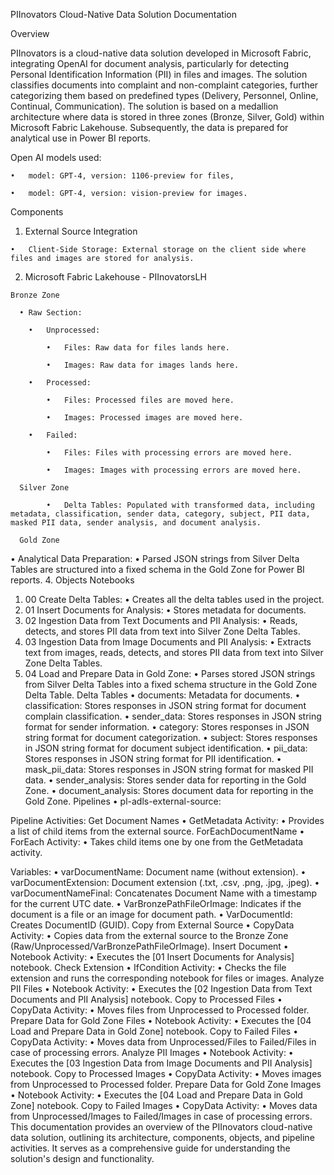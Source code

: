 PIInovators Cloud-Native Data Solution Documentation

Overview

PIInovators is a cloud-native data solution developed in Microsoft Fabric, integrating OpenAI for document analysis, particularly for detecting Personal Identification Information (PII) in files and images. The solution classifies documents into complaint and non-complaint categories, further categorizing them based on predefined types (Delivery, Personnel, Online, Continual, Communication). The solution is based on a medallion architecture where data is stored in three zones (Bronze, Silver, Gold) within Microsoft Fabric Lakehouse. Subsequently, the data is prepared for analytical use in Power BI reports.

Open AI models used:

    •	model: GPT-4, version: 1106-preview for files,
  
    •	model: GPT-4, version: vision-preview for images.
 
Components

  1. External Source Integration
     
    •	Client-Side Storage: External storage on the client side where files and images are stored for analysis.
    
  2. Microsoft Fabric Lakehouse - PIInovatorsLH

    Bronze Zone
    
      •	Raw Section:
      
        •	Unprocessed:
        
            •	Files: Raw data for files lands here.
            
            •	Images: Raw data for images lands here.
            
        •	Processed:
        
            •	Files: Processed files are moved here.
            
            •	Images: Processed images are moved here.
            
        •	Failed:
        
            •	Files: Files with processing errors are moved here.
            
            •	Images: Images with processing errors are moved here.
            
      Silver Zone
      
            •	Delta Tables: Populated with transformed data, including metadata, classification, sender data, category, subject, PII data, masked PII data, sender analysis, and document analysis.
            
      Gold Zone
      
•	Analytical Data Preparation:
•	Parsed JSON strings from Silver Delta Tables are structured into a fixed schema in the Gold Zone for Power BI reports.
4. Objects
Notebooks
1.	00 Create Delta Tables:
•	Creates all the delta tables used in the project.
2.	01 Insert Documents for Analysis:
•	Stores metadata for documents.
3.	02 Ingestion Data from Text Documents and PII Analysis:
•	Reads, detects, and stores PII data from text into Silver Zone Delta Tables.
4.	03 Ingestion Data from Image Documents and PII Analysis:
•	Extracts text from images, reads, detects, and stores PII data from text into Silver Zone Delta Tables.
5.	04 Load and Prepare Data in Gold Zone:
•	Parses stored JSON strings from Silver Delta Tables into a fixed schema structure in the Gold Zone Delta Table.
Delta Tables
•	documents: Metadata for documents.
•	classification: Stores responses in JSON string format for document complain classification.
•	sender_data: Stores responses in JSON string format for sender information.
•	category: Stores responses in JSON string format for document categorization.
•	subject: Stores responses in JSON string format for document subject identification.
•	pii_data: Stores responses in JSON string format for PII identification.
•	mask_pii_data: Stores responses in JSON string format for masked PII data.
•	sender_analysis: Stores sender data for reporting in the Gold Zone.
•	document_analysis: Stores document data for reporting in the Gold Zone.
Pipelines
•	pl-adls-external-source:
 
 
  
Pipeline Activities:
Get Document Names
•	GetMetadata Activity:
•	Provides a list of child items from the external source.
ForEachDocumentName
•	ForEach Activity:
•	Takes child items one by one from the GetMetadata activity.


Variables:
•	varDocumentName: Document name (without extension).
•	varDocumentExtension: Document extension (.txt, .csv, .png, .jpg, .jpeg).
•	varDocumentNameFinal: Concatenates Document Name with a timestamp for the current UTC date.
•	VarBronzePathFileOrImage: Indicates if the document is a file or an image for document path.
•	VarDocumentId: Creates DocumentID (GUID).
Copy from External Source
•	CopyData Activity:
•	Copies data from the external source to the Bronze Zone (Raw/Unprocessed/VarBronzePathFileOrImage).
Insert Document
•	Notebook Activity:
•	Executes the [01 Insert Documents for Analysis] notebook.
Check Extension
•	IfCondition Activity:
•	Checks the file extension and runs the corresponding notebook for files or images.
Analyze PII Files
•	Notebook Activity:
•	Executes the [02 Ingestion Data from Text Documents and PII Analysis] notebook.
Copy to Processed Files
•	CopyData Activity:
•	Moves files from Unprocessed to Processed folder.
Prepare Data for Gold Zone Files
•	Notebook Activity:
•	Executes the [04 Load and Prepare Data in Gold Zone] notebook.
Copy to Failed Files
•	CopyData Activity:
•	Moves data from Unprocessed/Files to Failed/Files in case of processing errors.
Analyze PII Images
•	Notebook Activity:
•	Executes the [03 Ingestion Data from Image Documents and PII Analysis] notebook.
Copy to Processed Images
•	CopyData Activity:
•	Moves images from Unprocessed to Processed folder.
Prepare Data for Gold Zone Images
•	Notebook Activity:
•	Executes the [04 Load and Prepare Data in Gold Zone] notebook.
Copy to Failed Images
•	CopyData Activity:
•	Moves data from Unprocessed/Images to Failed/Images in case of processing errors.
This documentation provides an overview of the PIInovators cloud-native data solution, outlining its architecture, components, objects, and pipeline activities. It serves as a comprehensive guide for understanding the solution's design and functionality.

